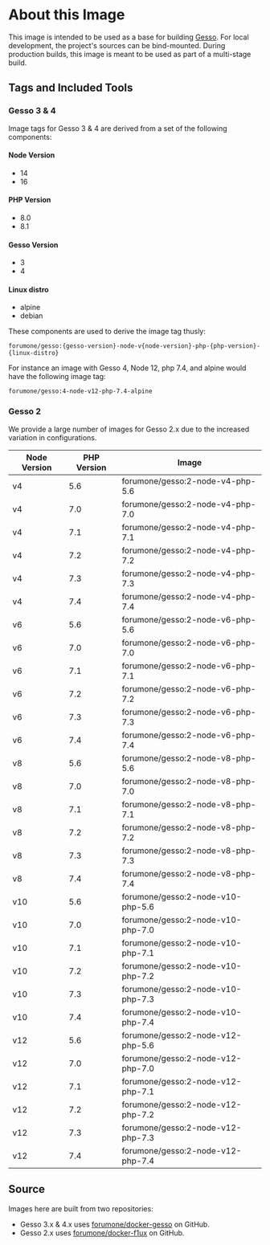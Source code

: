 # About this Image

This image is intended to be used as a base for building [Gesso](https://github.com/forumone/gesso/). For local development, the project's sources can be bind-mounted. During production builds, this image is meant to be used as part of a multi-stage build.

## Tags and Included Tools

### Gesso 3 & 4

Image tags for Gesso 3 & 4 are derived from a set of the following components:

#### Node Version

* 14
* 16

#### PHP Version

* 8.0
* 8.1

#### Gesso Version

* 3
* 4

#### Linux distro

* alpine
* debian

These components are used to derive the image tag thusly:

`forumone/gesso:{gesso-version}-node-v{node-version}-php-{php-version}-{linux-distro}`

For instance an image with Gesso 4, Node 12, php 7.4, and alpine would have the following image tag:

`forumone/gesso:4-node-v12-php-7.4-alpine`

### Gesso 2

We provide a large number of images for Gesso 2.x due to the increased variation in configurations.

| Node Version | PHP Version | Image                             |
| ------------ | ----------- | --------------------------------- |
| v4           | 5.6         | forumone/gesso:2-node-v4-php-5.6  |
| v4           | 7.0         | forumone/gesso:2-node-v4-php-7.0  |
| v4           | 7.1         | forumone/gesso:2-node-v4-php-7.1  |
| v4           | 7.2         | forumone/gesso:2-node-v4-php-7.2  |
| v4           | 7.3         | forumone/gesso:2-node-v4-php-7.3  |
| v4           | 7.4         | forumone/gesso:2-node-v4-php-7.4  |
| v6           | 5.6         | forumone/gesso:2-node-v6-php-5.6  |
| v6           | 7.0         | forumone/gesso:2-node-v6-php-7.0  |
| v6           | 7.1         | forumone/gesso:2-node-v6-php-7.1  |
| v6           | 7.2         | forumone/gesso:2-node-v6-php-7.2  |
| v6           | 7.3         | forumone/gesso:2-node-v6-php-7.3  |
| v6           | 7.4         | forumone/gesso:2-node-v6-php-7.4  |
| v8           | 5.6         | forumone/gesso:2-node-v8-php-5.6  |
| v8           | 7.0         | forumone/gesso:2-node-v8-php-7.0  |
| v8           | 7.1         | forumone/gesso:2-node-v8-php-7.1  |
| v8           | 7.2         | forumone/gesso:2-node-v8-php-7.2  |
| v8           | 7.3         | forumone/gesso:2-node-v8-php-7.3  |
| v8           | 7.4         | forumone/gesso:2-node-v8-php-7.4  |
| v10          | 5.6         | forumone/gesso:2-node-v10-php-5.6 |
| v10          | 7.0         | forumone/gesso:2-node-v10-php-7.0 |
| v10          | 7.1         | forumone/gesso:2-node-v10-php-7.1 |
| v10          | 7.2         | forumone/gesso:2-node-v10-php-7.2 |
| v10          | 7.3         | forumone/gesso:2-node-v10-php-7.3 |
| v10          | 7.4         | forumone/gesso:2-node-v10-php-7.4 |
| v12          | 5.6         | forumone/gesso:2-node-v12-php-5.6 |
| v12          | 7.0         | forumone/gesso:2-node-v12-php-7.0 |
| v12          | 7.1         | forumone/gesso:2-node-v12-php-7.1 |
| v12          | 7.2         | forumone/gesso:2-node-v12-php-7.2 |
| v12          | 7.3         | forumone/gesso:2-node-v12-php-7.3 |
| v12          | 7.4         | forumone/gesso:2-node-v12-php-7.4 |

## Source

Images here are built from two repositories:

* Gesso 3.x & 4.x uses [forumone/docker-gesso](https://github.com/forumone/docker-gesso) on GitHub.
* Gesso 2.x uses [forumone/docker-f1ux](https://github.com/forumone/docker-f1ux) on GitHub.
